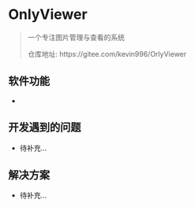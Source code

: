 # OnlyViewer
> 一个专注图片管理与查看的系统
> <p>仓库地址: https://gitee.com/kevin996/OrlyViewer

软件功能
- 
- 

## 开发遇到的问题
- 待补充...


## 解决方案
- 待补充...

